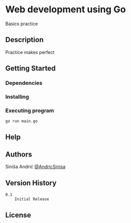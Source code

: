 
# Web development using Go

Basics practice


## Description

Practice makes perfect

## Getting Started

### Dependencies

### Installing

### Executing program

``` go run main.go ```

## Help


## Authors

Siniša Andrić [@AndricSinisa](https://twitter.com/AndricSinisa)

## Version History

    0.1
        Initial Release

## License

